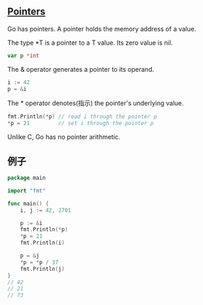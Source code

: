 ## [Pointers](https://tour.golang.org/moretypes/1)
Go has pointers. A pointer holds the memory address of a value.

The type *T is a pointer to a T value. Its zero value is nil.
```go
var p *int
```

The & operator generates a pointer to its operand.
```go
i := 42
p = &i
```

The * operator denotes(指示) the pointer's underlying value.
```go
fmt.Println(*p) // read i through the pointer p
*p = 21         // set i through the pointer p
```
Unlike C, Go has no pointer arithmetic.

## 例子
```go
package main

import "fmt"

func main() {
    i, j := 42, 2701

    p := &i             
    fmt.Println(*p)
    *p = 21
    fmt.Println(i)

    p = &j
    *p = *p / 37
    fmt.Println(j)
}
// 42
// 21
// 73
```
